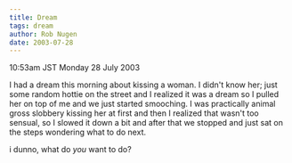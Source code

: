 ```yaml
---
title: Dream
tags: dream
author: Rob Nugen
date: 2003-07-28
---
```


<p class=date>10:53am JST Monday 28 July 2003</p>

<p class=dream>I had a dream this morning about kissing a woman.  I
didn't know her; just some random hottie on the street and I realized
it was a dream so I pulled her on top of me and we just started
smooching.  I was practically animal gross slobbery kissing her at
first and then I realized that wasn't too sensual, so I slowed it down
a bit and after that we stopped and just sat on the steps wondering
what to do next.</p>

<p>i dunno, what do <em>you</em> want to do?</p>
